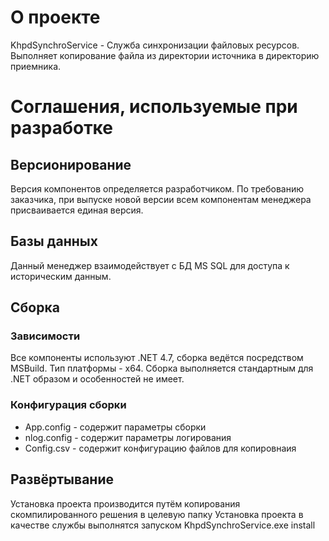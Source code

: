 ﻿# О проекте

KhpdSynchroService - Служба синхронизации файловых ресурсов.
Выполняет копирование файла из директории источника в директорию приемника.

# Соглашения, используемые при разработке

## Версионирование

Версия компонентов определяется разработчиком.
По требованию заказчика, при выпуске новой версии всем компонентам менеджера присваивается единая версия.

## Базы данных

Данный менеджер взаимодействует с БД MS SQL для доступа к историческим данным.

## Сборка

### Зависимости

Все компоненты используют .NET 4.7, сборка ведётся посредством MSBuild.
Тип платформы - x64.
Сборка выполняется стандартным для .NET образом и особенностей не имеет.

### Конфигурация сборки

* App.config - содержит параметры сборки
* nlog.config - содержит параметры логирования
* Config.csv - содержит конфигурацию файлов для копировнаия

## Развёртывание

Установка проекта производится путём копирования скомпилированного решения в целевую папку
Установка проекта в качестве службы выполнятся запуском KhpdSynchroService.exe install
